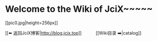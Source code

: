 # Welcome to the Wiki of JciX~~~~~


[[pic0.jpg|height=256px]]

[[⬅️ 返回JciX博客|http://blog.jcix.top]] 　　　[[Wiki目录 ➡️|catalog]]
